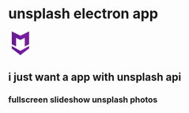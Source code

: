 # unsplash electron app

![unsplash app](https://github.com/adam-p/markdown-here/raw/master/src/common/images/icon48.png "")

## i just want a app with unsplash api
### fullscreen slideshow unsplash photos
